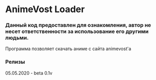 # AnimeVost Loader

### Данный код предоставлен для ознакомления, автор не несет ответственности за использование его другими людьми.

Программа позволяет скачать аниме с сайта animevost'a


### Релизы
05.05.2020 - beta 0.1v

